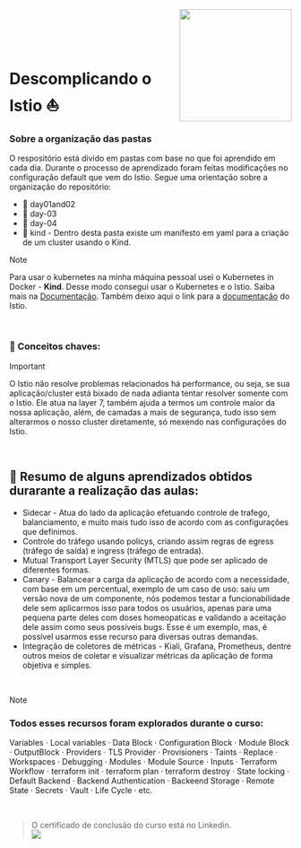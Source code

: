 
<img align="right" src="https://github.com/user-attachments/assets/1c105e80-a49b-4670-b643-9fdbdbca4465" width="200"> 
</br></br></br></br>

# Descomplicando o Istio  ⛵

### Sobre a organização das pastas 
O respositório está divido em pastas com base no que foi aprendido em cada dia. Durante o processo de aprendizado foram feitas modificações no configuração default que vem do Istio. Segue uma orientação sobre a organização do repositório:  
- 📁 day01and02
- 📁 day-03
- 📁 day-04
- 📁 kind - Dentro desta pasta existe um manifesto em yaml para a criação de um cluster usando o Kind. 


> [!NOTE]
> Para usar o kubernetes na minha máquina pessoal usei o Kubernetes in Docker - **Kind**. Desse modo consegui usar o Kubernetes e o Istio.
> Saiba mais na [Documentação](https://kind.sigs.k8s.io/).
> Também deixo aqui o link para a [documentação](https://istio.io/latest/docs/setup/getting-started/#download) do Istio.
</br>

### 🔑 Conceitos chaves: 
> [!IMPORTANT]
> O Istio não resolve problemas relacionados há performance, ou seja, se sua aplicação/cluster está bixado de nada adianta tentar resolver somente com o Istio. Ele atua na layer 7, também ajuda a termos um controle maior da nossa aplicação, além, de camadas a mais de segurança, tudo isso sem alterarmos o nosso cluster diretamente, só mexendo nas configurações do Istio.
</br>

## 📜  Resumo de alguns aprendizados obtidos durarante a realização das aulas:
- Sidecar - Atua do lado da aplicação efetuando controle de trafego, balanciamento, e muito mais tudo isso de acordo com as configurações que definimos. 
- Controle do tráfego usando policys, criando assim regras de egress (tráfego de saída) e ingress (tráfego de entrada).
- Mutual Transport Layer Security (MTLS) que pode ser aplicado de diferentes formas.
- Canary - Balancear a carga da aplicação de acordo com a necessidade, com base em um percentual, exemplo de um caso de uso: saiu um versão nova de um componente, nós podemos testar a funcionabilidade dele sem aplicarmos isso para todos os usuários, apenas para uma pequena parte deles com doses homeopaticas e validando a aceitação dele assim como seus possíveis bugs. Esse é um exemplo, mas, é possível usarmos esse recurso para diversas outras demandas.
- Integração de coletores de métricas - Kiali, Grafana, Prometheus, dentre outros meios de coletar e visualizar métricas da aplicação de forma objetiva e simples. 
<br>

> [!NOTE]
> ### Todos esses recursos foram explorados durante o curso:
> Variables · Local variables · Data Block · Configuration Block · Module Block · OutputBlock ·  Providers ·  TLS Provider ·  Provisioners · Taints · Replace ·  Workspaces · Debugging · Modules · Module Source · Inputs · Terraform Workflow · terraform init · terraform plan · terraform destroy · State locking · Default Backend · Backend Authentication · Backeend Storage · Remote State · Secrets · Vault · Life Cycle · etc.

</br>

> O certificado de conclusão do curso está no Linkedin.
> </br>
> <a href="https://www.linkedin.com/in/-ribeiro/details/certifications/" target="_blank"><img loading="lazy" src="https://img.shields.io/badge/-LinkedIn-%230077B5?style=for-the-badge&logo=linkedin&logoColor=white" target="_blank"></a>   
